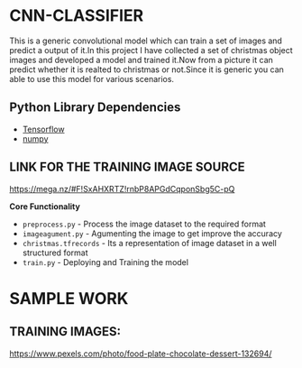 # CNN-CLASSIFIER #
This is a generic convolutional model which can train a set of images and predict a output of it.In this project I have collected a set of christmas object images and developed a model and trained it.Now from a picture it can predict whether it is realted to christmas or not.Since it is generic you can able to use this model for various scenarios.

## Python Library Dependencies ##
  
+ [Tensorflow](https://www.tensorflow.org/)   
+ [numpy](http://www.numpy.org/)

## LINK FOR THE TRAINING IMAGE SOURCE ##
https://mega.nz/#F!SxAHXRTZ!rnbP8APGdCqponSbg5C-pQ

**Core Functionality**
+ `preprocess.py` - Process the image dataset to the required format
+ `imageagument.py` - Agumenting the image to get improve the accuracy
+ `christmas.tfrecords` - Its a representation of image dataset in a well structured format 
+ `train.py` - Deploying and Training the model

# SAMPLE WORK #
## TRAINING IMAGES: ##

https://www.pexels.com/photo/food-plate-chocolate-dessert-132694/



